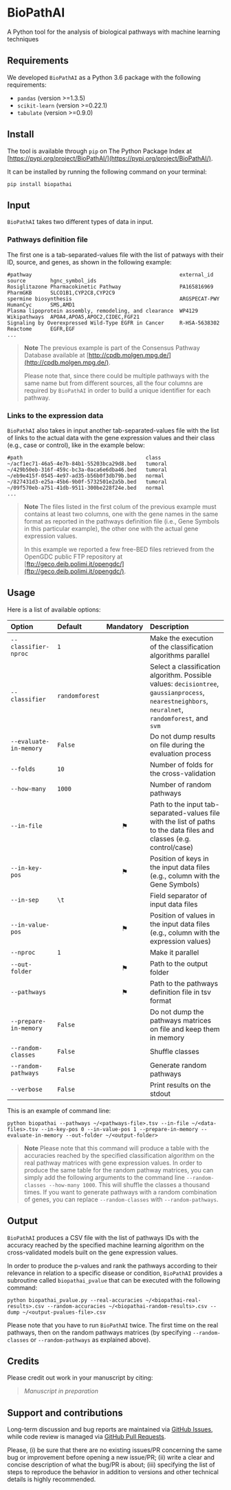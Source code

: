 # BioPathAI

A Python tool for the analysis of biological pathways with machine learning techniques

## Requirements

We developed `BioPathAI` as a Python 3.6 package with the following requirements:

- `pandas` (version >=1.3.5)
- `scikit-learn` (version >=0.22.1)
- `tabulate` (version >=0.9.0)

## Install

The tool is available through `pip` on The Python Package Index at [https://pypi.org/project/BioPathAI/](https://pypi.org/project/BioPathAI/).

It can be installed by running the following command on your terminal:

```text
pip install biopathai
```

## Input

`BioPathAI` takes two different types of data in input.

### Pathways definition file

The first one is a tab-separated-values file with the list of patways with their ID, source, and genes, as shown in the following example:

```text
#pathway                                                external_id    source        hgnc_symbol_ids
Rosiglitazone Pharmacokinetic Pathway                   PA165816969    PharmGKB      SLCO1B1,CYP2C8,CYP2C9
spermine biosynthesis                                   ARGSPECAT-PWY  HumanCyc      SMS,AMD1
Plasma lipoprotein assembly, remodeling, and clearance  WP4129         Wikipathways  APOA4,APOA5,APOC2,CIDEC,FGF21
Signaling by Overexpressed Wild-Type EGFR in Cancer     R-HSA-5638302  Reactome      EGFR,EGF
...
```

> **Note**
> The previous example is part of the Consensus Pathway Database available at [http://cpdb.molgen.mpg.de/](http://cpdb.molgen.mpg.de/).
> 
> Please note that, since there could be multiple pathways with the same name but from different sources, all the four columns are required by `BioPathAI` in order to build a unique identifier for each pathway.

### Links to the expression data

`BioPathAI` also takes in input another tab-separated-values file with the list of links to the actual data with the gene expression values and their class (e.g., case or control), like in the example below:

```text
#path                                        class
~/acf1ec71-46a5-4e7b-84b1-55203bca29d8.bed   tumoral
~/429b50eb-316f-459c-bc3a-0aca6e6dba46.bed   tumoral
~/eb9e415f-0545-4e97-ad35-b56b0f3db79b.bed   normal
~/827431d3-e25a-45b6-9b0f-5732501e2a5b.bed   tumoral
~/09f570eb-a751-41db-9511-300be228f24e.bed   normal
...
```

> **Note**
> The files listed in the first colum of the previous example must contains at least two columns, one with the gene names in the same format as reported in the pathways definition file (i.e., Gene Symbols in this particular example), the other one with the actual gene expression values.
>
> In this example we reported a few free-BED files retrieved from the OpenGDC public FTP repository at [ftp://geco.deib.polimi.it/opengdc/](ftp://geco.deib.polimi.it/opengdc/).

## Usage

Here is a list of available options:

| Option                 | Default        | Mandatory | Description  |
|:-----------------------|:---------------|:---------:|:-------------|
| `--classifier-nproc`   | `1`            |           | Make the execution of the classification algorithms parallel |
| `--classifier`         | `randomforest` |           | Select a classification algorithm. Possible values: `decisiontree`, `gaussianprocess`, `nearestneighbors`, `neuralnet`, `randomforest`, and `svm` |
| `--evaluate-in-memory` | `False`        |           | Do not dump results on file during the evaluation process |
| `--folds`              | `10`           |           | Number of folds for the cross-validation |
| `--how-many`           | `1000`         |           | Number of random pathways |
| `--in-file`            |                | ⚑         | Path to the input tab-separated-values file with the list of paths to the data files and classes (e.g. control/case) |
| `--in-key-pos`         |                | ⚑         | Position of keys in the input data files (e.g., column with the Gene Symbols) |
| `--in-sep`             | `\t`           |           | Field separator of input data files |
| `--in-value-pos`       |                | ⚑         | Position of values in the input data files (e.g., column with the expression values) |
| `--nproc`              | `1`            |           | Make it parallel |
| `--out-folder`         |                | ⚑         | Path to the output folder |
| `--pathways`           |                | ⚑         | Path to the pathways definition file in tsv format |
| `--prepare-in-memory`  | `False`        |           | Do not dump the pathways matrices on file and keep them in memory |
| `--random-classes`     | `False`        |           | Shuffle classes |
| `--random-pathways`    | `False`        |           | Generate random pathways |
| `--verbose`            | `False`        |           | Print results on the stdout |

This is an example of command line:

```text
python biopathai --pathways ~/<pathways-file>.tsv --in-file ~/<data-files>.tsv --in-key-pos 0 --in-value-pos 1 --prepare-in-memory --evaluate-in-memory --out-folder ~/<output-folder>
```

> **Note**
> Please note that this command will produce a table with the accuracies reached by the specified classification algorithm on the real pathway matrices with gene expression values. In order to produce the same table for the random pathway matrices, you can simply add the following arguments to the command line `--random-classes --how-many 1000`. This will shuffle the classes a thousand times. If you want to generate pathways with a random combination of genes, you can replace `--random-classes` with `--random-pathways`.

## Output

`BioPathAI` produces a CSV file with the list of pathways IDs with the accuracy reached by the specified machine learning algorithm on the cross-validated models built on the gene expression values.

In order to produce the p-values and rank the pathways according to their relevance in relation to a specific disease or condition, `BioPathAI` provides a subroutine called `biopathai_pvalue` that can be executed with the following command:

```text
python biopathai_pvalue.py --real-accuracies ~/<biopathai-real-results>.csv --random-accuracies ~/<biopathai-random-results>.csv --dump ~/<output-pvalues-file>.csv
```

Please note that you have to run `BioPathAI` twice. The first time on the real pathways, then on the random pathways matrices (by specifying `--random-classes` or `--random-pathways` as explained above).

## Credits

Please credit out work in your manuscript by citing:

> _Manuscript in preparation_

## Support and contributions

Long-term discussion and bug reports are maintained via [GitHub Issues](https://github.com/cumbof/BioPathAI/issues), while code review is managed via [GitHub Pull Requests](https://github.com/cumbof/BioPathAI/pulls).

Please, (i) be sure that there are no existing issues/PR concerning the same bug or improvement before opening a new issue/PR; (ii) write a clear and concise description of what the bug/PR is about; (iii) specifying the list of steps to reproduce the behavior in addition to versions and other technical details is highly recommended.
